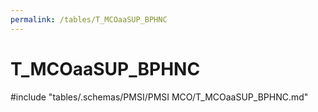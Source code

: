 ```yaml
---
permalink: /tables/T_MCOaaSUP_BPHNC
---
```

# T_MCOaaSUP_BPHNC
<!-- SPDX-License-Identifier: MPL-2.0 -->

<!-- ATTENTION : Ne pas supprimer ou modifier la ligne ci-dessous -->
#include "tables/.schemas/PMSI/PMSI MCO/T_MCOaaSUP_BPHNC.md"
<!-- ATTENTION : Ne pas supprimer ou modifier la ligne ci-dessus -->
